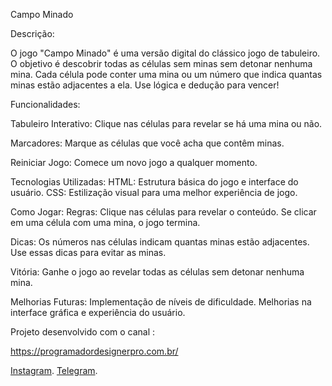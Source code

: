 Campo Minado

Descrição:

O jogo "Campo Minado" é uma versão digital do clássico jogo de tabuleiro. O objetivo é descobrir todas as células sem minas sem detonar nenhuma mina. Cada célula pode conter uma mina ou um número que indica quantas minas estão adjacentes a ela. Use lógica e dedução para vencer!

Funcionalidades:

Tabuleiro Interativo: Clique nas células para revelar se há uma mina ou não.

Marcadores: Marque as células que você acha que contêm minas.

Reiniciar Jogo: Comece um novo jogo a qualquer momento.

Tecnologias Utilizadas:
HTML: Estrutura básica do jogo e interface do usuário.
CSS: Estilização visual para uma melhor experiência de jogo.

Como Jogar:
Regras: Clique nas células para revelar o conteúdo. Se clicar em uma célula com uma mina, o jogo termina.

Dicas: Os números nas células indicam quantas minas estão adjacentes. Use essas dicas para evitar as minas.

Vitória: Ganhe o jogo ao revelar todas as células sem detonar nenhuma mina.

Melhorias Futuras:
Implementação de níveis de dificuldade.
Melhorias na interface gráfica e experiência do usuário.

Projeto desenvolvido com o canal :

https://programadordesignerpro.com.br/

<a href="https://www.instagram.com/programadordesignerpro/">Instagram</a>.
<a href="https://t.me/programadordesignerpro">Telegram</a>.
